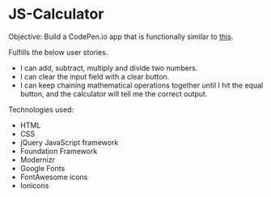 # JS-Calculator

Objective: Build a CodePen.io app that is functionally similar to [this](https://codepen.io/FreeCodeCamp/full/PNKdjo/).

Fulfills the below user stories.

+ I can add, subtract, multiply and divide two numbers.
+ I can clear the input field with a clear button.
+ I can keep chaining mathematical operations together until I hit the equal button, and the calculator will tell me the correct output.

Technologies used:

+ HTML
+ CSS
+ jQuery JavaScript framework
+ Foundation Framework
+ Modernizr
+ Google Fonts
+ FontAwesome icons
+ Ionicons